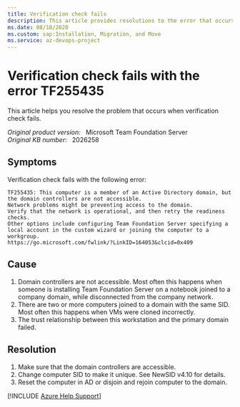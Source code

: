 ```yaml
---
title: Verification check fails
description: This article provides resolutions to the error that occurs when verification check fails.
ms.date: 08/18/2020
ms.custom: sap:Installation, Migration, and Move
ms.service: az-devops-project
---
```

# Verification check fails with the error TF255435

This article helps you resolve the problem that occurs when verification check fails.

_Original product version:_ &nbsp; Microsoft Team Foundation Server  
_Original KB number:_ &nbsp; 2026258  

## Symptoms

Verification check fails with the following error:

```console
TF255435: This computer is a member of an Active Directory domain, but the domain controllers are not accessible.  
Network problems might be preventing access to the domain.
Verify that the network is operational, and then retry the readiness checks.
Other options include configuring Team Foundation Server specifying a local account in the custom wizard or joining the computer to a workgroup.
https://go.microsoft.com/fwlink/?LinkID=164053&clcid=0x409
```

## Cause

1. Domain controllers are not accessible. Most often this happens when someone is installing Team Foundation Server on a notebook joined to a company domain, while disconnected from the company network.
1. There are two or more computers joined to a domain with the same SID.  Most often this happens when VMs were cloned incorrectly.
1. The trust relationship between this workstation and the primary domain failed.

## Resolution

1. Make sure that the domain controllers are accessible.
1. Change computer SID to make it unique. See NewSID v4.10 for details.
1. Reset the computer in AD or disjoin and rejoin computer to the domain.

[!INCLUDE [Azure Help Support](../../includes/azure-help-support.md)]
